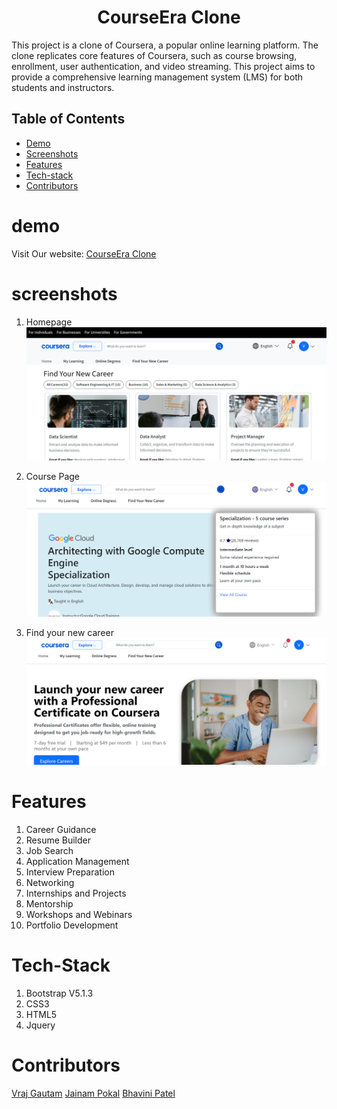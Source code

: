 <h1 align="center">CourseEra Clone</h1>
This project is a clone of Coursera, a popular online learning platform. The clone replicates core features of Coursera, such as course browsing, enrollment, user authentication, and video streaming. This project aims to provide a comprehensive learning management system (LMS) for both students and instructors.

## Table of Contents
- [Demo](#demo)
- [Screenshots](#screenshots)
- [Features](#features)
- [Tech-stack](#Tech-Stack)
- [Contributors](#Contributing)

# demo 
Visit Our website: [CourseEra Clone](https://coursera-clone1.netlify.app/)

# screenshots
1) Homepage
![CourseEra Clone Homepage](https://github.com/vrajgautam1/courseera-clone/blob/9eff643e0c3d620278869913a2898f1120a868e1/assets/images/project-ss.png)

1) Course Page
![Course page](https://github.com/vrajgautam1/courseera-clone/blob/9eff643e0c3d620278869913a2898f1120a868e1/assets/images/course%20page.png)

1) Find your new career
![Find your new career](https://github.com/vrajgautam1/courseera-clone/blob/9eff643e0c3d620278869913a2898f1120a868e1/assets/images/jainam-ss.png)

# Features

  1. Career Guidance
  2. Resume Builder
  3. Job Search
  4. Application Management
  5. Interview Preparation
  6. Networking
  7. Internships and Projects
  8. Mentorship
  9. Workshops and Webinars
  10. Portfolio Development


# Tech-Stack

  1. Bootstrap V5.1.3
  2. CSS3
  3. HTML5
  4. Jquery

# Contributors
[Vraj Gautam](https://github.com/vrajgautam1)
[Jainam Pokal](https://github.com/pokaljainam24)
[Bhavini Patel](https://github.com/bhavini1105)


